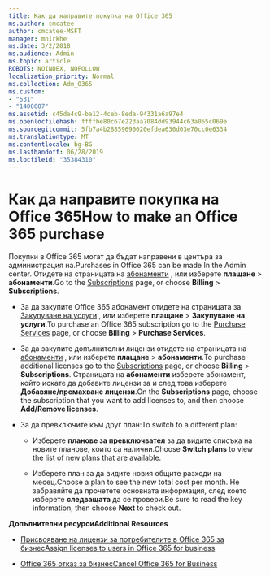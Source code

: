 ```yaml
---
title: Как да направите покупка на Office 365
ms.author: cmcatee
author: cmcatee-MSFT
manager: mnirkhe
ms.date: 3/2/2018
ms.audience: Admin
ms.topic: article
ROBOTS: NOINDEX, NOFOLLOW
localization_priority: Normal
ms.collection: Adm_O365
ms.custom:
- "531"
- "1400007"
ms.assetid: c45da4c9-ba12-4ceb-8eda-94331a6a97e4
ms.openlocfilehash: ffffbe80c67e223aa7084dd93944c63a055c069e
ms.sourcegitcommit: 5fb7a4b28859690020efdea630d03e70cc0e6334
ms.translationtype: MT
ms.contentlocale: bg-BG
ms.lasthandoff: 06/28/2019
ms.locfileid: "35384310"
---
```

# <a name="how-to-make-an-office-365-purchase"></a><span data-ttu-id="b701f-102">Как да направите покупка на Office 365</span><span class="sxs-lookup"><span data-stu-id="b701f-102">How to make an Office 365 purchase</span></span>

<span data-ttu-id="b701f-103">Покупки в Office 365 могат да бъдат направени в центъра за администрация на.</span><span class="sxs-lookup"><span data-stu-id="b701f-103">Purchases in Office 365 can be made In the Admin center.</span></span> <span data-ttu-id="b701f-104">Отидете на страницата на [абонаменти](https://go.microsoft.com/fwlink/p/?linkid=842054) , или изберете **плащане** \> **абонаменти**.</span><span class="sxs-lookup"><span data-stu-id="b701f-104">Go to the [Subscriptions](https://go.microsoft.com/fwlink/p/?linkid=842054) page, or choose **Billing** \> **Subscriptions**.</span></span>
  
- <span data-ttu-id="b701f-105">За да закупите Office 365 абонамент отидете на страницата за [Закупуване на услуги](https://go.microsoft.com/fwlink/p/?linkid=868433) , или изберете **плащане** \> **Закупуване на услуги**.</span><span class="sxs-lookup"><span data-stu-id="b701f-105">To purchase an Office 365 subscription go to the [Purchase Services](https://go.microsoft.com/fwlink/p/?linkid=868433) page, or choose **Billing** \> **Purchase Services**.</span></span>

- <span data-ttu-id="b701f-106">За да закупите допълнителни лицензи отидете на страницата на [абонаменти](https://go.microsoft.com/fwlink/p/?linkid=842054) , или изберете **плащане** \> **абонаменти**.</span><span class="sxs-lookup"><span data-stu-id="b701f-106">To purchase additional licenses go to the [Subscriptions](https://go.microsoft.com/fwlink/p/?linkid=842054) page, or choose **Billing** \> **Subscriptions**.</span></span> <span data-ttu-id="b701f-107">Страницата на **абонаменти** изберете абонамент, който искате да добавите лицензи за и след това изберете **Добавяне/премахване лицензи**.</span><span class="sxs-lookup"><span data-stu-id="b701f-107">On the **Subscriptions** page, choose the subscription that you want to add licenses to, and then choose **Add/Remove licenses**.</span></span>

- <span data-ttu-id="b701f-108">За да превключите към друг план:</span><span class="sxs-lookup"><span data-stu-id="b701f-108">To switch to a different plan:</span></span>

  - <span data-ttu-id="b701f-109">Изберете **планове за превключвател** за да видите списъка на новите планове, които са налични.</span><span class="sxs-lookup"><span data-stu-id="b701f-109">Choose **Switch plans** to view the list of new plans that are available.</span></span>

  - <span data-ttu-id="b701f-110">Изберете план за да видите новия общите разходи на месец.</span><span class="sxs-lookup"><span data-stu-id="b701f-110">Choose a plan to see the new total cost per month.</span></span> <span data-ttu-id="b701f-111">Не забравяйте да прочетете основната информация, след което изберете **следващата** да се провери.</span><span class="sxs-lookup"><span data-stu-id="b701f-111">Be sure to read the key information, then choose **Next** to check out.</span></span>
  
 <span data-ttu-id="b701f-112">**Допълнителни ресурси**</span><span class="sxs-lookup"><span data-stu-id="b701f-112">**Additional Resources**</span></span>
  
- [<span data-ttu-id="b701f-113">Присвояване на лицензи за потребителите в Office 365 за бизнес</span><span class="sxs-lookup"><span data-stu-id="b701f-113">Assign licenses to users in Office 365 for business</span></span>](https://support.office.com/article/997596b5-4173-4627-b915-36abac6786dc)

- [<span data-ttu-id="b701f-114">Office 365 отказ за бизнес</span><span class="sxs-lookup"><span data-stu-id="b701f-114">Cancel Office 365 for Business</span></span>](https://support.office.com/article/b1bc0bef-4608-4601-813a-cdd9f746709a)
